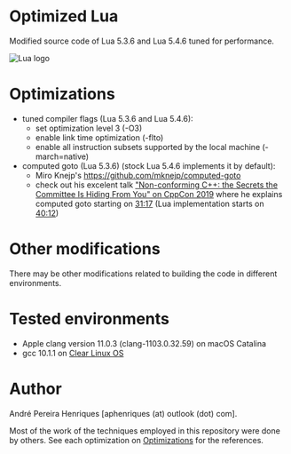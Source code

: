 # Optimized Lua

Modified source code of Lua 5.3.6 and Lua 5.4.6 tuned for performance.

![Lua logo](http://www.lua.org/images/lua-logo.gif)


# Optimizations

* tuned compiler flags (Lua 5.3.6 and Lua 5.4.6):
  * set optimization level 3 (-O3)
  * enable link time optimization (-flto)
  * enable all instruction subsets supported by the local machine (-march=native)
* computed goto (Lua 5.3.6) (stock Lua 5.4.6 implements it by default):
  * Miro Knejp's https://github.com/mknejp/computed-goto
  * check out his excelent talk ["Non-conforming C++: the Secrets the Committee Is Hiding From You" on CppCon 2019](https://youtu.be/IAdLwUXRUvg) where he explains computed goto starting on [31:17](https://youtu.be/IAdLwUXRUvg?t=1877) (Lua implementation starts on [40:12](https://youtu.be/IAdLwUXRUvg?t=2412))


# Other modifications

There may be other modifications related to building the code in different environments.


# Tested environments

* Apple clang version 11.0.3 (clang-1103.0.32.59) on macOS Catalina
* gcc 10.1.1 on [Clear Linux OS](https://clearlinux.org)

# Author

André Pereira Henriques [aphenriques (at) outlook (dot) com].

Most of the work of the techniques employed in this repository were done by others. See each optimization on [Optimizations](#optimizations) for the references.

